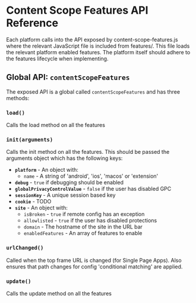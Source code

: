 # Content Scope Features API Reference

Each platform calls into the API exposed by content-scope-features.js where the relevant JavaScript file is included from features/. This file loads the relevant platform enabled features. The platform itself should adhere to the features lifecycle when implementing.

## Global API: `contentScopeFeatures`

The exposed API is a global called `contentScopeFeatures` and has three methods:

### `load()`

Calls the load method on all the features

### `init(arguments)`

Calls the init method on all the features. This should be passed the arguments object which has the following keys:

- **`platform`** - An object with:
    - `name` - A string of 'android', 'ios', 'macos' or 'extension'
- **`debug`** - `true` if debugging should be enabled
- **`globalPrivacyControlValue`** - `false` if the user has disabled GPC
- **`sessionKey`** - A unique session based key
- **`cookie`** - TODO
- **`site`** - An object with:
    - `isBroken` - `true` if remote config has an exception
    - `allowlisted` - `true` if the user has disabled protections
    - `domain` - The hostname of the site in the URL bar
    - `enabledFeatures` - An array of features to enable

### `urlChanged()`

Called when the top frame URL is changed (for Single Page Apps). Also ensures that path changes for config 'conditional matching' are applied.

### `update()`

Calls the update method on all the features
